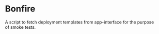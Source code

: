 # Bonfire

A script to fetch deployment templates from app-interface for the purpose of
smoke tests.
